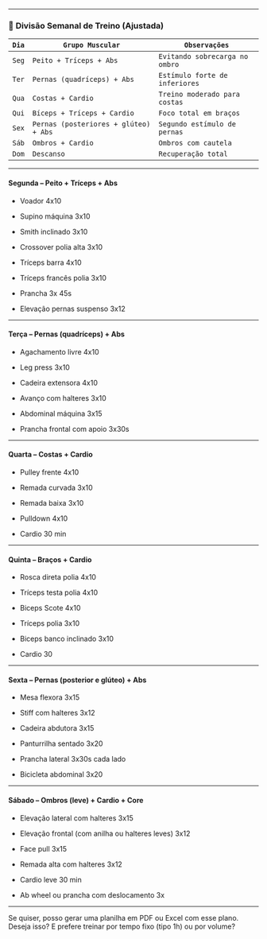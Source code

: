 
---

### 📅 **Divisão Semanal de Treino (Ajustada)**

| **`Dia`** | **`Grupo Muscular`**                  | **`Observações`**              |
| --------- | ------------------------------------- | ------------------------------ |
| `Seg`     | `Peito + Tríceps + Abs`               | `Evitando sobrecarga no ombro` |
| `Ter`     | `Pernas (quadríceps) + Abs`           | `Estímulo forte de inferiores` |
| `Qua`     | `Costas + Cardio`                     | `Treino moderado para costas`  |
| `Qui`     | `Bíceps + Tríceps + Cardio`           | `Foco total em braços`         |
| `Sex`     | `Pernas (posteriores + glúteo) + Abs` | `Segundo estímulo de pernas`   |
| `Sáb`     | `Ombros + Cardio`                     | `Ombros com cautela`           |
| `Dom`     | `Descanso`                            | `Recuperação total`            |

---
#### **Segunda – Peito + Tríceps + Abs**
- Voador 4x10
- Supino máquina 3x10
- Smith inclinado 3x10
- Crossover polia alta 3x10

- Tríceps barra 4x10 
- Tríceps francês polia 3x10

- Prancha 3x 45s
- Elevação pernas suspenso 3x12
---
#### **Terça – Pernas (quadríceps) + Abs**
- Agachamento livre 4x10
- Leg press 3x10
- Cadeira extensora 4x10
- Avanço com halteres 3x10

- Abdominal máquina 3x15
- Prancha frontal com apoio 3x30s
---
#### **Quarta – Costas + Cardio**
- Pulley frente 4x10
- Remada curvada 3x10
- Remada baixa 3x10
- Pulldown 4x10

- Cardio 30 min
---
#### **Quinta – Braços + Cardio**
- Rosca direta polia  4x10
- Tríceps testa polia 4x10
- Biceps Scote 4x10
- Tríceps polia 3x10
- Biceps banco inclinado 3x10

- Cardio 30
---
#### **Sexta – Pernas (posterior e glúteo) + Abs**
- Mesa flexora 3x15
- Stiff com halteres 3x12
- Cadeira abdutora 3x15
- Panturrilha sentado 3x20

- Prancha lateral 3x30s cada lado
- Bicicleta abdominal 3x20

---

#### **Sábado – Ombros (leve) + Cardio + Core**

- Elevação lateral com halteres 3x15
    
- Elevação frontal (com anilha ou halteres leves) 3x12
    
- Face pull 3x15
    
- Remada alta com halteres 3x12
    
- Cardio leve 30 min
    
- Ab wheel ou prancha com deslocamento 3x
    

---

Se quiser, posso gerar uma planilha em PDF ou Excel com esse plano. Deseja isso? E prefere treinar por tempo fixo (tipo 1h) ou por volume?